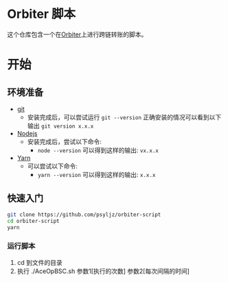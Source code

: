 # Orbiter 脚本

这个仓库包含一个在[Orbiter](https://www.orbiter.finance/)上进行跨链转账的脚本。

# 开始

## 环境准备

- [git](https://git-scm.com/book/en/v2/Getting-Started-Installing-Git)
  - 安装完成后，可以尝试运行 `git --version` 正确安装的情况可以看到以下输出 `git version x.x.x`
- [Nodejs](https://nodejs.org/en/)
  - 安装完成后，尝试以下命令:
    - `node --version` 可以得到这样的输出: `vx.x.x`
- [Yarn](https://classic.yarnpkg.com/lang/en/docs/install/)
  - 可以尝试以下命令:
    - `yarn --version` 可以得到这样的输出: `x.x.x`
    
## 快速入门

```bash
git clone https://github.com/psyljz/orbiter-script
cd orbiter-script
yarn
```


### 运行脚本

1. cd 到文件的目录 
2. 执行 ./AceOpBSC.sh 参数1[执行的次数] 参数2[每次间隔的时间]




